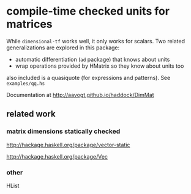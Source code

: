 # compile-time checked units for matrices
While `dimensional-tf` works well, it only works for scalars. Two related generalizations are explored in this package:

* automatic differentiation (`ad` package) that knows about units
* wrap operations provided by HMatrix so they know about units too

also included is a quasiquote (for expressions and patterns). See `examples/qq.hs`

Documentation at http://aavogt.github.io/haddock/DimMat

## related work
### matrix dimensions statically checked
http://hackage.haskell.org/package/vector-static

http://hackage.haskell.org/package/Vec

### other
HList
